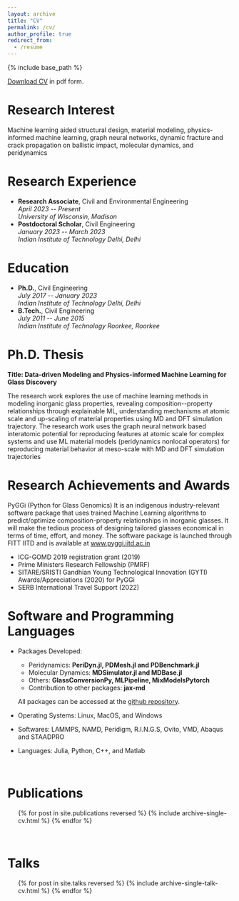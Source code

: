 ```yaml
---
layout: archive
title: "CV"
permalink: /cv/
author_profile: true
redirect_from:
  - /resume
---
```


{% include base_path %}

[Download CV]({{site.author.baseurl}}/files/ravinder_cv.pdf) in pdf form.

Research Interest
======
Machine learning aided structural design, material modeling, physics-informed machine learning, graph neural networks, dynamic fracture and crack propagation on ballistic impact, molecular dynamics, and peridynamics

Research Experience
======
- **Research Associate**, Civil and Environmental Engineering <br> _April 2023 -- Present <br> University of Wisconsin, Madison_
- **Postdoctoral Scholar**, Civil Engineering <br> _January 2023 -- March 2023 <br> Indian Institute of Technology Delhi, Delhi_

Education
======
- **Ph.D.**, Civil Engineering <br> _July 2017 -- January 2023 <br> Indian Institute of Technology Delhi, Delhi_
- **B.Tech.**, Civil Engineering <br>_July 2011 -- June 2015 <br> Indian Institute of Technology Roorkee, Roorkee_

Ph.D. Thesis
======
__Title: Data-driven Modeling and Physics-informed Machine Learning for Glass Discovery__

The research work explores the use of machine learning methods in modeling inorganic glass properties, revealing composition--property relationships through explainable ML, understanding mechanisms at atomic scale and up-scaling of material properties using MD and DFT simulation trajectory. The research work uses the graph neural network based interatomic potential for reproducing features at atomic scale for complex systems and use ML material models (peridynamics nonlocal operators) for reproducing material behavior at meso-scale with MD and DFT simulation trajectories


Research Achievements and Awards
======

PyGGi (Python for Glass Genomics)
It is an indigenous industry-relevant software package that uses trained Machine Learning
algorithms to predict/optimize composition-property relationships in inorganic glasses. It will
make the tedious process of designing tailored glasses economical in terms of time, effort, and
money.
The software package is launched through FITT IITD and is available at www.pyggi.iitd.ac.in

- ICG-GOMD 2019 registration grant (2019)
- Prime Ministers Research Fellowship (PMRF)
- SITARE/SRISTI Gandhian Young Technological Innovation (GYTI) Awards/Appreciations (2020) for PyGGi
- SERB International Travel Support (2022)


Software and Programming Languages
======

- Packages Developed:
  - Peridynamics: __PeriDyn.jl, PDMesh.jl and PDBenchmark.jl__
  - Molecular Dynamics: __MDSimulator.jl and MDBase.jl__
  - Others: __GlassConversionPy, MLPipeline, MixModelsPytorch__
  - Contribution to other packages: __jax-md__

  All packages can be accessed at the [github repository](https://github.com/{{site.author.github}}).
- Operating Systems: Linux, MacOS, and Windows
- Softwares: LAMMPS, NAMD, Peridigm, R.I.N.G.S, Ovito, VMD, Abaqus and STAADPRO
- Languages: Julia, Python, C++, and Matlab

<br>

Publications
======
  <ol>{% for post in site.publications reversed %}
    {% include archive-single-cv.html %}
  {% endfor %}</ol>

<br>

Talks
======
  <ol>{% for post in site.talks reversed %}
    {% include archive-single-talk-cv.html %}
  {% endfor %}</ol>


